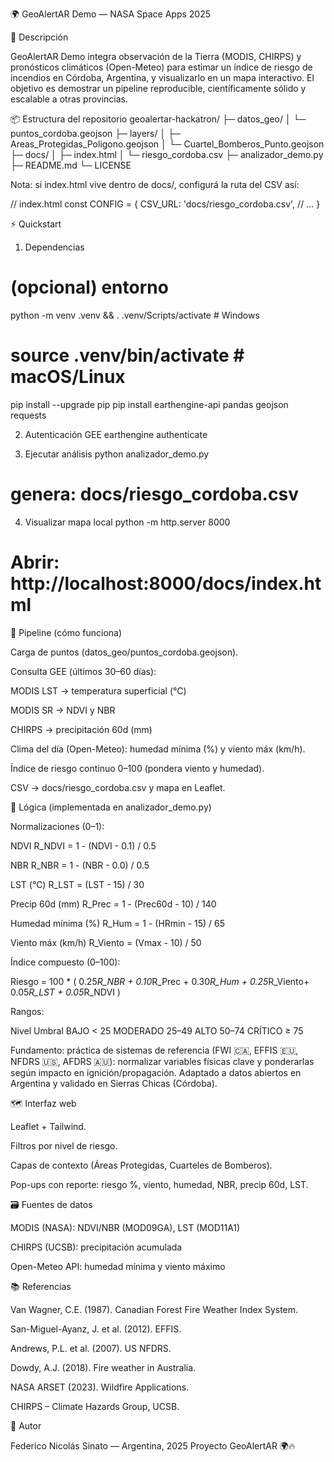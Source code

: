 🌍 GeoAlertAR Demo — NASA Space Apps 2025

📖 Descripción

GeoAlertAR Demo integra observación de la Tierra (MODIS, CHIRPS) y pronósticos climáticos (Open-Meteo) para estimar un índice de riesgo de incendios en Córdoba, Argentina, y visualizarlo en un mapa interactivo.
El objetivo es demostrar un pipeline reproducible, científicamente sólido y escalable a otras provincias.

📦 Estructura del repositorio
geoalertar-hackatron/
├─ datos_geo/
│  └─ puntos_cordoba.geojson
├─ layers/
│  ├─ Areas_Protegidas_Poligono.geojson
│  └─ Cuartel_Bomberos_Punto.geojson
├─ docs/
│  ├─ index.html
│  └─ riesgo_cordoba.csv
├─ analizador_demo.py
├─ README.md
└─ LICENSE


Nota: si index.html vive dentro de docs/, configurá la ruta del CSV así:

// index.html
const CONFIG = {
  CSV_URL: 'docs/riesgo_cordoba.csv',
  // ...
}

⚡️ Quickstart
1) Dependencias
# (opcional) entorno
python -m venv .venv && . .venv/Scripts/activate   # Windows
# source .venv/bin/activate                        # macOS/Linux

pip install --upgrade pip
pip install earthengine-api pandas geojson requests

2) Autenticación GEE
earthengine authenticate

3) Ejecutar análisis
python analizador_demo.py
# genera: docs/riesgo_cordoba.csv

4) Visualizar mapa local
python -m http.server 8000
# Abrir: http://localhost:8000/docs/index.html

🧠 Pipeline (cómo funciona)

Carga de puntos (datos_geo/puntos_cordoba.geojson).

Consulta GEE (últimos 30–60 días):

MODIS LST → temperatura superficial (°C)

MODIS SR → NDVI y NBR

CHIRPS → precipitación 60d (mm)

Clima del día (Open-Meteo): humedad mínima (%) y viento máx (km/h).

Índice de riesgo continuo 0–100 (pondera viento y humedad).

CSV → docs/riesgo_cordoba.csv y mapa en Leaflet.

🧮 Lógica (implementada en analizador_demo.py)

Normalizaciones (0–1):

NDVI
R_NDVI = 1 - (NDVI - 0.1) / 0.5

NBR
R_NBR = 1 - (NBR - 0.0) / 0.5

LST (°C)
R_LST = (LST - 15) / 30

Precip 60d (mm)
R_Prec = 1 - (Prec60d - 10) / 140

Humedad mínima (%)
R_Hum = 1 - (HRmin - 15) / 65

Viento máx (km/h)
R_Viento = (Vmax - 10) / 50

Índice compuesto (0–100):

Riesgo = 100 * (
  0.25*R_NBR   +
  0.10*R_Prec  +
  0.30*R_Hum   +
  0.25*R_Viento+
  0.05*R_LST   +
  0.05*R_NDVI
)


Rangos:

Nivel	Umbral
BAJO	< 25
MODERADO	25–49
ALTO	50–74
CRÍTICO	≥ 75

Fundamento: práctica de sistemas de referencia (FWI 🇨🇦, EFFIS 🇪🇺, NFDRS 🇺🇸, AFDRS 🇦🇺): normalizar variables físicas clave y ponderarlas según impacto en ignición/propagación. Adaptado a datos abiertos en Argentina y validado en Sierras Chicas (Córdoba).

🗺️ Interfaz web

Leaflet + Tailwind.

Filtros por nivel de riesgo.

Capas de contexto (Áreas Protegidas, Cuarteles de Bomberos).

Pop-ups con reporte: riesgo %, viento, humedad, NBR, precip 60d, LST.

🗃️ Fuentes de datos

MODIS (NASA): NDVI/NBR (MOD09GA), LST (MOD11A1)

CHIRPS (UCSB): precipitación acumulada

Open-Meteo API: humedad mínima y viento máximo

📚 Referencias

Van Wagner, C.E. (1987). Canadian Forest Fire Weather Index System.

San-Miguel-Ayanz, J. et al. (2012). EFFIS.

Andrews, P.L. et al. (2007). US NFDRS.

Dowdy, A.J. (2018). Fire weather in Australia.

NASA ARSET (2023). Wildfire Applications.

CHIRPS – Climate Hazards Group, UCSB.

👤 Autor

Federico Nicolás Sinato — Argentina, 2025
Proyecto GeoAlertAR 🌍🔥